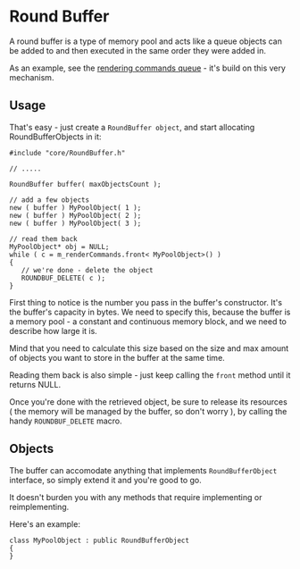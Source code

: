 # Round Buffer #

A round buffer is a type of memory pool and acts like a queue objects can be added to and then executed in the same order they were added in.

As an example, see the [rendering commands queue](Renderer#CommandsQueue.md) - it's build on this very mechanism.

## Usage ##

That's easy - just create a `RoundBuffer object`, and start allocating RoundBufferObjects in it:

```
#include "core/RoundBuffer.h"

// .....

RoundBuffer buffer( maxObjectsCount );

// add a few objects
new ( buffer ) MyPoolObject( 1 );
new ( buffer ) MyPoolObject( 2 );
new ( buffer ) MyPoolObject( 3 );

// read them back
MyPoolObject* obj = NULL;
while ( c = m_renderCommands.front< MyPoolObject>() )
{
   // we're done - delete the object
   ROUNDBUF_DELETE( c );
}

```

First thing to notice is the number you pass in the buffer's constructor. It's the buffer's capacity in bytes.
We need to specify this, because the buffer is a memory pool - a constant and continuous memory block, and we need to describe how large it is.

Mind that you need to calculate this size based on the size and max amount of objects you want to store in the buffer at the same time.


Reading them back is also simple - just keep calling the `front` method until it returns NULL.

Once you're done with the retrieved object, be sure to release its resources ( the memory will be managed by the buffer, so don't worry ), by calling the handy `ROUNDBUF_DELETE` macro.


## Objects ##
The buffer can accomodate anything that implements `RoundBufferObject` interface, so simply extend it and you're good to go.

It doesn't burden you with any methods that require implementing or reimplementing.

Here's an example:

```
class MyPoolObject : public RoundBufferObject
{
}
```
